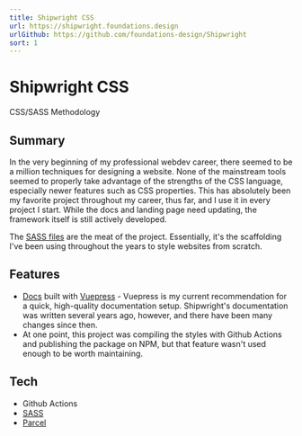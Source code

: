 ```yaml
---
title: Shipwright CSS
url: https://shipwright.foundations.design
urlGithub: https://github.com/foundations-design/Shipwright
sort: 1
---
```


# Shipwright CSS

CSS/SASS Methodology

## Summary

In the very beginning of my professional webdev career, there seemed to be a million techniques for designing a website. None of the mainstream tools seemed to properly take advantage of the strengths of the CSS language, especially newer features such as CSS properties. This has absolutely been my favorite project throughout my career, thus far, and I use it in every project I start. While the docs and landing page need updating, the framework itself is still actively developed.

The [SASS files](https://github.com/foundations-design/Shipwright-Blueprints/) are the meat of the project. Essentially, it's the scaffolding I've been using throughout the years to style websites from scratch.

## Features

- [Docs](https://shipwright.foundations.design/docs/) built with [Vuepress](https://vuepress.vuejs.org/) - Vuepress is my current recommendation for a quick, high-quality documentation setup. Shipwright's documentation was written several years ago, however, and there have been many changes since then.
- At one point, this project was compiling the styles with Github Actions and publishing the package on NPM, but that feature wasn't used enough to be worth maintaining.

## Tech

- Github Actions
- [SASS](https://sass-lang.com/)
- [Parcel](https://parceljs.org/)
